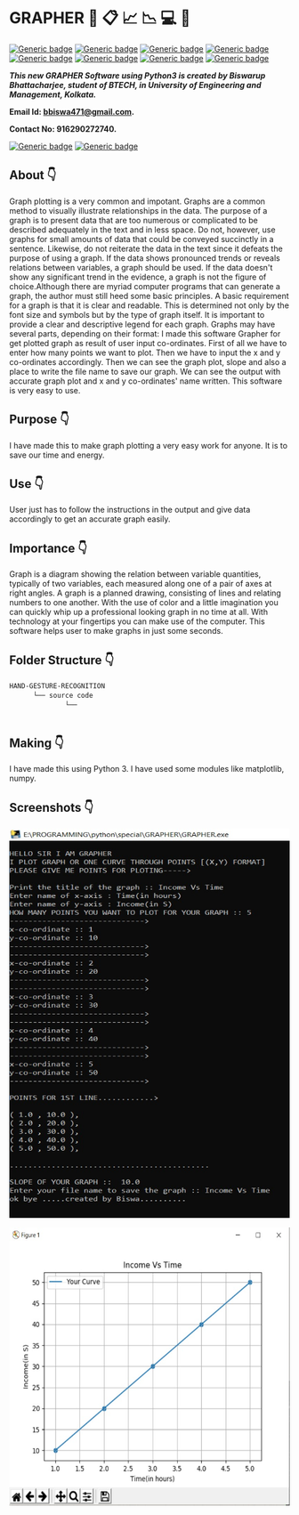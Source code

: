 # GRAPHER :star_struck: :clipboard: :chart_with_upwards_trend: :chart_with_downwards_trend: :computer: :open_file_folder:

[![Generic badge](https://img.shields.io/badge/hand%20-gesture-red)](https://shields.io/) [![Generic badge](https://img.shields.io/badge/advance-Python3-yellowgreen)](https://shields.io/) [![Generic badge](https://img.shields.io/badge/module-numpy-ff69b4)](https://shields.io/) [![Generic badge](https://img.shields.io/badge/module%20-cv2-success)](https://shields.io/) [![Generic badge](https://img.shields.io/badge/computer-vision-blueviolet)](https://shields.io/) [![Generic badge](https://img.shields.io/badge/module-math-critical)](https://shields.io/) [![Generic badge](https://img.shields.io/badge/python-3.6-green)](https://shields.io/) [![Generic badge](https://img.shields.io/badge/pycharm-2019.3.5-blue)](https://shields.io/)
<br>

***This new GRAPHER Software using Python3 is created by Biswarup Bhattacharjee, student of BTECH, in University of Engineering and Management, Kolkata.***

**Email Id: bbiswa471@gmail.com.** 

**Contact No: 916290272740.** 

[![Generic badge](https://img.shields.io/badge/contact%20me-facebook-blue)](https://www.facebook.com/biswarup.bhattacharjee.5811) [![Generic badge](https://img.shields.io/badge/visit%20my%20projects%20-github-brightgreen)](https://github.com/biswa2210)

## About :point_down: 

</div align="justified">

Graph plotting is a very common and impotant. Graphs are a common method to visually illustrate relationships in the data. The purpose of a graph is to present data that are too numerous or complicated to be described adequately in the text and in less space. Do not, however, use graphs for small amounts of data that could be conveyed succinctly in a sentence. Likewise, do not reiterate the data in the text since it defeats the purpose of using a graph. If the data shows pronounced trends or reveals relations between variables, a graph should be used. If the data doesn't show any significant trend in the evidence, a graph is not the figure of choice.Although there are myriad computer programs that can generate a graph, the author must still heed some basic principles. A basic requirement for a graph is that it is clear and readable. This is determined not only by the font size and symbols but by the type of graph itself. It is important to provide a clear and descriptive legend for each graph. Graphs may have several parts, depending on their format: I made this software Grapher for get plotted graph as result of user input co-ordinates. First of all we have to enter how many points we want to plot. Then we have to input the x and y co-ordinates accordingly. Then we can see the graph plot, slope and also a place to write the file name to save our graph. We can see the output with accurate graph plot and x and y co-ordinates' name written. This software is very easy to use. 
</div>

## Purpose :point_down:

I have made this to make graph plotting a very easy work for anyone. It is to save our time and energy. 

## Use :point_down:

User just has to follow the instructions in the output and give data accordingly to get an accurate graph easily.

## Importance :point_down:

Graph is a diagram showing the relation between variable quantities, typically of two variables, each measured along one of a pair of axes at right angles. A graph is a planned drawing, consisting of lines and relating numbers to one another. With the use of color and a little imagination you can quickly whip up a professional looking graph in no time at all. With technology at your fingertips you can make use of the computer. This software helps user to make graphs in just some seconds.

## Folder Structure :point_down:

```bash
HAND-GESTURE-RECOGNITION
      └── source code
              └── 
              
```                       
## Making :point_down:

I have made this using Python 3. I have used some modules like matplotlib, numpy.

## Screenshots :point_down: 

<div align="center">
 
<a href="pics/gr1.jpeg"><img src="pics/gr1.jpeg" width="800" height= "700"></a> 

<a href="pics/gr2.jpeg"><img src="pics/gr2.jpeg" width="800" height= "500"></a>
</div>


